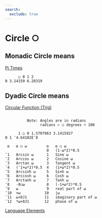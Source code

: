 ```yaml
---
search:
  exclude: true
---
```






<h1 class="heading"><span class="name">Circle</span> <span class="command">○</span></h1>


## Monadic Circle means


[Pi Times](../primitive-functions/pi-times.md)
```apl
      ○ 0 1 2
0 3.14159 6.28319
```

## Dyadic Circle means


[Circular Function (Trig)](../primitive-functions/circular.md)
```apl

          Note: Angles are in radians 
                radians ← ○ degrees ÷ 180

      1 ○ 0 1.5707963 3.1415927
0 1 ¯4.64102E¯8

 ⍺   ⍺ ○ ⍵         ⍺   ⍺ ○ ⍵    
                   0   (1-⍵*2)*0.5
¯1   Arcsin ⍵      1   Sine ⍵
¯2   Arccos ⍵      2   Cosine ⍵
¯3   Arctan ⍵      3   Tangent ⍵
¯4   (¯1+⍵*2)*0.5  4   (1+⍵*2)*0.5
¯5   Arcsinh ⍵     5   Sinh ⍵
¯6   Arccosh ⍵     6   Cosh ⍵
¯7   Arctanh ⍵     7   Tanh ⍵
¯8   -8○⍵          8   (-1+⍵*2)*0.5
¯9   ⍵             9   real part of ⍵
¯10  +⍵           10   |⍵
¯11  ⍵×0J1        11   imaginary part of ⍵
¯12  *⍵×0J1       12   phase of ⍵

```


[Language Elements](./language-elements.md)


